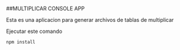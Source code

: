 ##MULTIPLICAR CONSOLE APP

Esta es una aplicacion para generar archivos de tablas de multiplicar

Ejecutar este comando

```
npm install
```